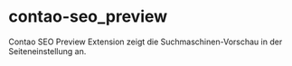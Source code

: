 # contao-seo_preview
Contao SEO Preview Extension zeigt die Suchmaschinen-Vorschau in der Seiteneinstellung an.
